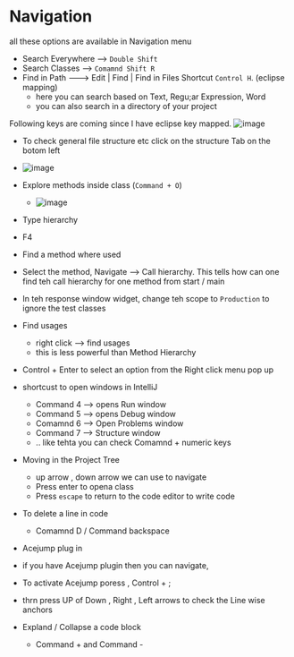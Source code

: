 # Navigation


all these options are available in Navigation menu 

- Search Everywhere  --> `Double Shift`
- Search Classes --> `Comamnd Shift R`
- Find in Path --->  Edit | Find | Find in Files Shortcut `Control H`. (eclipse mapping)
  - here you can search based on Text, Regu;ar Expression, Word
  - you can also search in a directory of your project

Following keys are coming since I have eclipse key mapped.
![image](https://github.com/atanumallik1/IntelliJ/assets/8110582/6129e757-2340-468b-95b1-46b50ee0707d)


- To check general file structure etc click on the structure Tab on the botom left 
- ![image](https://github.com/atanumallik1/IntelliJ/assets/8110582/d2f48ce0-181d-4bf8-b4bd-efd183a833c5)
- Explore methods inside class  (`Command + O`)
  -  ![image](https://github.com/atanumallik1/IntelliJ/assets/8110582/3eadcec8-d88e-42da-a033-4a5d76b6114f)
-  Type hierarchy 
  - F4
-  Find a method where used 
  - Select the method, Navigate --> Call hierarchy. This tells how can one find teh call hierarchy for one method from start / main 
  - In teh response window widget, change teh scope to `Production`  to ignore the test classes     

- Find usages 
  - right click --> find usages 
  - this is less powerful than Method Hierarchy
- Control + Enter to select an option from the Right click menu  pop up

- shortcust to open windows in IntelliJ
  - Command 4 --> opens Run window
  - Command 5 --> opens Debug window
  - Comamnd 6   --> Open Problems window
  - Command 7 --> Structure window
  - .. like tehta you can check Comamnd + numeric keys
  
  
  
- Moving in the Project Tree
  - up arrow , down arrow we can use to navigate 
  - Press enter to opena class 
  - Press `escape` to return to the code editor to write code 
- To delete a line in code 
  - Comamnd D  / Command backspace 


- Acejump plug in
 -   if you have Acejump plugin then you can navigate, 
 -   To activate Acejump poress , Control + ; 
 -   thrn press UP of Down , Right , Left  arrows to check the Line wise anchors


- Expland / Collapse a code block 
  - Command + and Command - 
